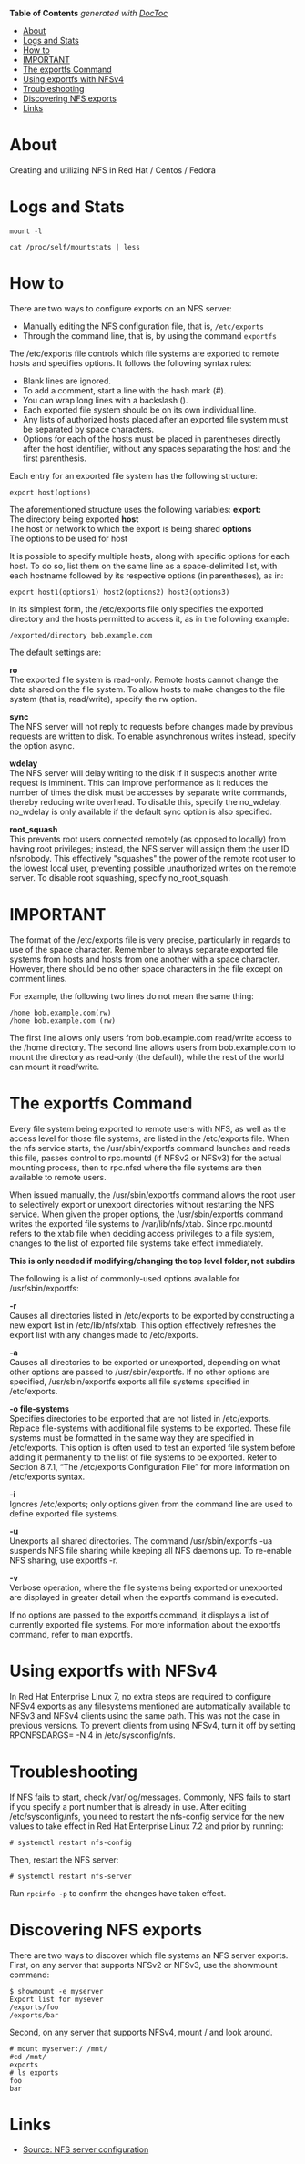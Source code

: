 <!-- START doctoc generated TOC please keep comment here to allow auto update -->
<!-- DON'T EDIT THIS SECTION, INSTEAD RE-RUN doctoc TO UPDATE -->
**Table of Contents**  *generated with [DocToc](https://github.com/thlorenz/doctoc)*

- [About](#about)
- [Logs and Stats](#logs-and-stats)
- [How to](#how-to)
- [IMPORTANT](#important)
- [The exportfs Command](#the-exportfs-command)
- [Using exportfs with NFSv4](#using-exportfs-with-nfsv4)
- [Troubleshooting](#troubleshooting)
- [Discovering NFS exports](#discovering-nfs-exports)
- [Links](#links)

<!-- END doctoc generated TOC please keep comment here to allow auto update -->

# About 

Creating and utilizing NFS in Red Hat / Centos / Fedora

# Logs and Stats

```
mount -l
```

```
cat /proc/self/mountstats | less
```

# How to

There are two ways to configure exports on an NFS server:

* Manually editing the NFS configuration file, that is, `/etc/exports`
* Through the command line, that is, by using the command `exportfs`

The /etc/exports file controls which file systems are exported to remote hosts and specifies options. It follows the following syntax rules:

* Blank lines are ignored.
* To add a comment, start a line with the hash mark (#).
* You can wrap long lines with a backslash (\).
* Each exported file system should be on its own individual line.
* Any lists of authorized hosts placed after an exported file system must be separated by space characters.
* Options for each of the hosts must be placed in parentheses directly after the host identifier, without any spaces separating the host and the first parenthesis.

Each entry for an exported file system has the following structure:
```
export host(options)
```

The aforementioned structure uses the following variables:
**export:**  
  The directory being exported
**host**  
  The host or network to which the export is being shared
**options**  
  The options to be used for host

It is possible to specify multiple hosts, along with specific options for each host. To do so, list them on the same line as a space-delimited list, with each hostname followed by its respective options (in parentheses), as in:

```
export host1(options1) host2(options2) host3(options3)
```

In its simplest form, the /etc/exports file only specifies the exported directory and the hosts permitted to access it, as in the following example:
⁠
```
/exported/directory bob.example.com
```

The default settings are:

**ro**  
The exported file system is read-only. Remote hosts cannot change the data shared on the file system. To allow hosts to make changes to the file system (that is, read/write), specify the rw option.

**sync**  
The NFS server will not reply to requests before changes made by previous requests are written to disk. To enable asynchronous writes instead, specify the option async.

**wdelay**  
The NFS server will delay writing to the disk if it suspects another write request is imminent. This can improve performance as it reduces the number of times the disk must be accesses by separate write commands, thereby reducing write overhead. To disable this, specify the no_wdelay. no_wdelay is only available if the default sync option is also specified.

**root_squash**  
This prevents root users connected remotely (as opposed to locally) from having root privileges; instead, the NFS server will assign them the user ID nfsnobody. This effectively "squashes" the power of the remote root user to the lowest local user, preventing possible unauthorized writes on the remote server. To disable root squashing, specify no_root_squash.

# IMPORTANT

The format of the /etc/exports file is very precise, particularly in regards to use of the space character. Remember to always separate exported file systems from hosts and hosts from one another with a space character. However, there should be no other space characters in the file except on comment lines.

For example, the following two lines do not mean the same thing:

```
/home bob.example.com(rw) 
/home bob.example.com (rw)
```

The first line allows only users from bob.example.com read/write access to the /home directory. The second line allows users from bob.example.com to mount the directory as read-only (the default), while the rest of the world can mount it read/write.

#  The exportfs Command

Every file system being exported to remote users with NFS, as well as the access level for those file systems, are listed in the /etc/exports file. When the nfs service starts, the /usr/sbin/exportfs command launches and reads this file, passes control to rpc.mountd (if NFSv2 or NFSv3) for the actual mounting process, then to rpc.nfsd where the file systems are then available to remote users.

When issued manually, the /usr/sbin/exportfs command allows the root user to selectively export or unexport directories without restarting the NFS service. When given the proper options, the /usr/sbin/exportfs command writes the exported file systems to /var/lib/nfs/xtab. Since rpc.mountd refers to the xtab file when deciding access privileges to a file system, changes to the list of exported file systems take effect immediately.

**This is only needed if modifying/changing the top level folder, not subdirs**

The following is a list of commonly-used options available for /usr/sbin/exportfs:

**-r**  
Causes all directories listed in /etc/exports to be exported by constructing a new export list in /etc/lib/nfs/xtab. This option effectively refreshes the export list with any changes made to /etc/exports.

**-a**  
Causes all directories to be exported or unexported, depending on what other options are passed to /usr/sbin/exportfs. If no other options are specified, /usr/sbin/exportfs exports all file systems specified in /etc/exports.

**-o file-systems**  
Specifies directories to be exported that are not listed in /etc/exports. Replace file-systems with additional file systems to be exported. These file systems must be formatted in the same way they are specified in /etc/exports. This option is often used to test an exported file system before adding it permanently to the list of file systems to be exported. Refer to Section 8.7.1, “The /etc/exports Configuration File” for more information on /etc/exports syntax.

**-i**  
Ignores /etc/exports; only options given from the command line are used to define exported file systems.

**-u**  
Unexports all shared directories. The command /usr/sbin/exportfs -ua suspends NFS file sharing while keeping all NFS daemons up. To re-enable NFS sharing, use exportfs -r.

**-v**  
Verbose operation, where the file systems being exported or unexported are displayed in greater detail when the exportfs command is executed.

If no options are passed to the exportfs command, it displays a list of currently exported file systems. For more information about the exportfs command, refer to man exportfs.

# Using exportfs with NFSv4

In Red Hat Enterprise Linux 7, no extra steps are required to configure NFSv4 exports as any filesystems mentioned are automatically available to NFSv3 and NFSv4 clients using the same path. This was not the case in previous versions.
To prevent clients from using NFSv4, turn it off by setting RPCNFSDARGS= -N 4 in /etc/sysconfig/nfs.

# Troubleshooting

If NFS fails to start, check /var/log/messages. Commonly, NFS fails to start if you specify a port number that is already in use. After editing /etc/sysconfig/nfs, you need to restart the nfs-config service for the new values to take effect in Red Hat Enterprise Linux 7.2 and prior by running:

```
# systemctl restart nfs-config
```

Then, restart the NFS server:
```
# systemctl restart nfs-server
```

Run `rpcinfo -p` to confirm the changes have taken effect.

# Discovering NFS exports

There are two ways to discover which file systems an NFS server exports. First, on any server that supports NFSv2 or NFSv3, use the showmount command:

```
$ showmount -e myserver
Export list for mysever
/exports/foo
/exports/bar
```

Second, on any server that supports NFSv4, mount / and look around.
```
# mount myserver:/ /mnt/
#cd /mnt/
exports
# ls exports
foo
bar
```

# Links

* [Source: NFS server configuration](https://access.redhat.com/documentation/en-US/Red_Hat_Enterprise_Linux/7/html/Storage_Administration_Guide/nfs-serverconfig.html)
